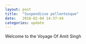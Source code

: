 ```yaml
---
layout: post
title:  "Suspendisse pellentesque"
date:   2018-02-04 14:37:44
categories: update
---
```


Welcome to the Voyage Of Amit Singh

